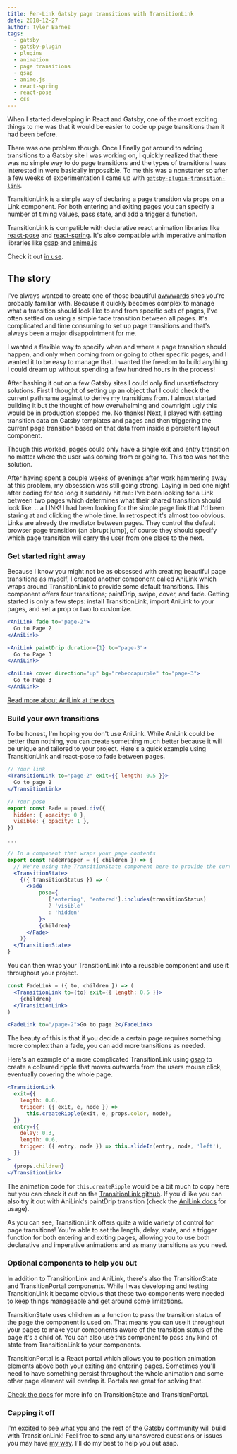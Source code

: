 ```yaml
---
title: Per-Link Gatsby page transitions with TransitionLink
date: 2018-12-27
author: Tyler Barnes
tags:
  - gatsby
  - gatsby-plugin
  - plugins
  - animation
  - page transitions
  - gsap
  - anime.js
  - react-spring
  - react-pose
  - css
---
```


When I started developing in React and Gatsby, one of the most exciting things to me was that it would be easier to code up page transitions than it had been before.

There was one problem though. Once I finally got around to adding transitions to a Gatsby site I was working on, I quickly realized that there was no simple way to do page transitions and the types of transitions I was interested in were basically impossible. To me this was a nonstarter so after a few weeks of experimentation I came up with [`gatsby-plugin-transition-link`](https://transitionlink.tylerbarnes.ca).

TransitionLink is a simple way of declaring a page transition via props on a Link component. For both entering and exiting pages you can specify a number of timing values, pass state, and add a trigger a function.

TransitionLink is compatible with declarative react animation libraries like [react-pose](https://popmotion.io/pose/) and [react-spring](https://react-spring.surge.sh/). It's also compatible with imperative animation libraries like [gsap](https://greensock.com) and [anime.js](http://animejs.com/)

Check it out [in use](https://gatsby-plugin-transition-link.netlify.com/).

## The story

I've always wanted to create one of those beautiful [awwwards](https://www.awwwards.com/) sites you're probably familiar with. Because it quickly becomes complex to manage what a transition should look like to and from specific sets of pages, I've often settled on using a simple fade transition between all pages. It's complicated and time consuming to set up page transitions and that's always been a major disappointment for me.

I wanted a flexible way to specify when and where a page transition should happen, and only when coming from or going to other specific pages, and I wanted it to be easy to manage that. I wanted the freedom to build anything I could dream up without spending a few hundred hours in the process!

After hashing it out on a few Gatsby sites I could only find unsatisfactory solutions. First I thought of setting up an object that I could check the current pathname against to derive my transitions from. I almost started building it but the thought of how overwhelming and downright ugly this would be in production stopped me. No thanks! Next, I played with setting transition data on Gatsby templates and pages and then triggering the current page transition based on that data from inside a persistent layout component.

Though this worked, pages could only have a single exit and entry transition no matter where the user was coming from or going to. This too was not the solution.

After having spent a couple weeks of evenings after work hammering away at this problem, my obsession was still going strong. Laying in bed one night after coding for too long it suddenly hit me: I've been looking for a Link between two pages which determines what their shared transition should look like. ...a LINK! I had been looking for the simple page link that I'd been staring at and clicking the whole time. In retrospect it's almost too obvious. Links are already the mediator between pages. They control the default browser page transition (an abrupt jump), of course they should specify which page transition will carry the user from one place to the next.

### Get started right away

Because I know you might not be as obsessed with creating beautiful page transitions as myself, I created another component called AniLink which wraps around TransitionLink to provide some default transitions. This component offers four transitions; paintDrip, swipe, cover, and fade. Getting started is only a few steps: install TransitionLink, import AniLink to your pages, and set a prop or two to customize.

```jsx
<AniLink fade to="page-2">
  Go to Page 2
</AniLink>
```

```jsx
<AniLink paintDrip duration={1} to="page-3">
  Go to Page 3
</AniLink>
```

```jsx
<AniLink cover direction="up" bg="rebeccapurple" to="page-3">
  Go to Page 3
</AniLink>
```

[Read more about AniLink at the docs](https://transitionlink.tylerbarnes.ca/docs/anilink/)

### Build your own transitions

To be honest, I'm hoping you don't use AniLink. While AniLink could be better than nothing, you can create something much better because it will be unique and tailored to your project. Here's a quick example using TransitionLink and react-pose to fade between pages.

```jsx
// Your link
<TransitionLink to="page-2" exit={{ length: 0.5 }}>
  Go to page 2
</TransitionLink>
```

```jsx
// Your pose
export const Fade = posed.div({
  hidden: { opacity: 0 },
  visible: { opacity: 1 },
})

...

// In a component that wraps your page contents
export const FadeWrapper = ({ children }) => {
  // We're using the TransitionState component here to provide the current transition status to our pose
  <TransitionState>
    {({ transitionStatus }) => (
      <Fade
          pose={
             ['entering', 'entered'].includes(transitionStatus)
             ? 'visible'
             : 'hidden'
          }>
          {children}
      </Fade>
    )}
  </TransitionState>
}
```

You can then wrap your TransitionLink into a reusable component and use it throughout your project.

```jsx
const FadeLink = ({ to, children }) => (
  <TransitionLink to={to} exit={{ length: 0.5 }}>
    {children}
  </TransitionLink>
)
```

```jsx
<FadeLink to="/page-2">Go to page 2</FadeLink>
```

The beauty of this is that if you decide a certain page requires something more complex than a fade, you can add more transitions as needed.

Here's an example of a more complicated TransitionLink using [gsap](https://greensock.com) to create a coloured ripple that moves outwards from the users mouse click, eventually covering the whole page.

```jsx
<TransitionLink
  exit={{
    length: 0.6,
    trigger: ({ exit, e, node }) =>
      this.createRipple(exit, e, props.color, node),
  }}
  entry={{
    delay: 0.3,
    length: 0.6,
    trigger: ({ entry, node }) => this.slideIn(entry, node, 'left'),
  }}
>
  {props.children}
</TransitionLink>
```

The animation code for `this.createRipple` would be a bit much to copy here but you can check it out on the [TransitionLink github](https://github.com/TylerBarnes/gatsby-plugin-transition-link/blob/master/src/AniLink/PaintDrip.js). If you'd like you can also try it out with AniLink's paintDrip transition (check the [AniLink docs](https://transitionlink.tylerbarnes.ca/docs/anilink/) for usage).

As you can see, TransitionLink offers quite a wide variety of control for page transitions! You're able to set the length, delay, state, and a trigger function for both entering and exiting pages, allowing you to use both declarative and imperative animations and as many transitions as you need.

### Optional components to help you out

In addition to TransitionLink and AniLink, there's also the TransitionState and TransitionPortal components. While I was developing and testing TransitionLink it became obvious that these two components were needed to keep things manageable and get around some limitations.

TransitionState uses children as a function to pass the transition status of the page the component is used on. That means you can use it throughout your pages to make your components aware of the transition status of the page it's a child of. You can also use this component to pass any kind of state from TransitionLink to your components.

TransitionPortal is a React portal which allows you to position animation elements above both your exiting and entering pages. Sometimes you'll need to have something persist throughout the whole animation and some other page element will overlap it. Portals are great for solving that.

[Check the docs](https://transitionlink.tylerbarnes.ca/docs) for more info on TransitionState and TransitionPortal.

### Capping it off

I'm excited to see what you and the rest of the Gatsby community will build with TransitionLink! Feel free to send any unanswered questions or issues you may have [my way](https://github.com/TylerBarnes/gatsby-plugin-transition-link/issues?q=is%3Aissue+is%3Aopen+sort%3Aupdated-desc). I'll do my best to help you out asap.
